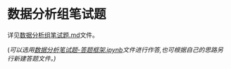 # 数据分析组笔试题

详见[数据分析组笔试题.md](https://github.com/DataGroup49/DataTests/blob/main/%E6%95%B0%E6%8D%AE%E5%88%86%E6%9E%90%E7%BB%84%E7%AC%94%E8%AF%95%E9%A2%98.md)文件。

(_可以选用[数据分析笔试题-答题框架.ipynb](https://github.com/DataGroup49/DataTests/blob/main/%E6%95%B0%E6%8D%AE%E5%88%86%E6%9E%90%E7%AC%94%E8%AF%95%E9%A2%98-%E7%AD%94%E9%A2%98%E6%A1%86%E6%9E%B6.ipynb)文件进行作答,也可根据自己的思路另行新建答题文件。)_